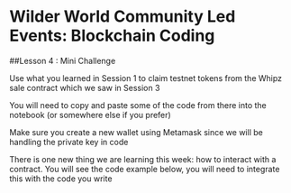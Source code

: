 # Wilder World Community Led Events: Blockchain Coding

##Lesson 4 : Mini Challenge

Use what you learned in Session 1 to claim testnet tokens from the Whipz sale contract which we saw in Session 3

You will need to copy and paste some of the code from there into the notebook (or somewhere else if you prefer)

Make sure you create a new wallet using Metamask since we will be handling the private key in code

There is one new thing we are learning this week: how to interact with a contract. You will see the code example below, you will need to integrate this with the code you write
